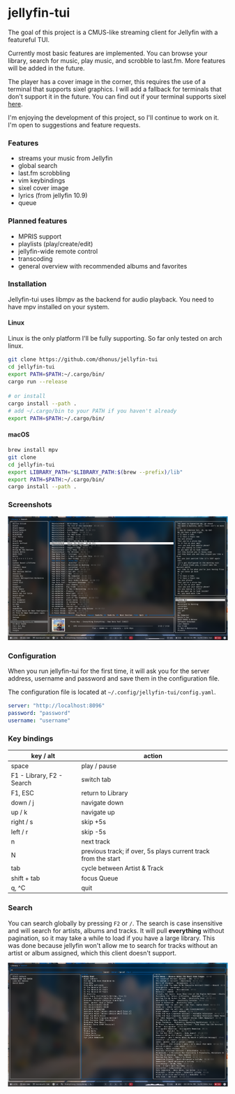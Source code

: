 # jellyfin-tui

The goal of this project is a CMUS-like streaming client for Jellyfin with a featureful TUI.

Currently most basic features are implemented. You can browse your library, search for music, play music, and scrobble to last.fm. More features will be added in the future.

The player has a cover image in the corner, this requires the use of a terminal that supports sixel graphics. I will add a fallback for terminals that don't support it in the future. You can find out if your terminal supports sixel [here](https://www.arewesixelyet.com).

I'm enjoying the development of this project, so I'll continue to work on it. I'm open to suggestions and feature requests.

### Features
- streams your music from Jellyfin
- global search
- last.fm scrobbling
- vim keybindings
- sixel cover image
- lyrics (from jellyfin 10.9)
- queue

### Planned features
- MPRIS support
- playlists (play/create/edit)
- jellyfin-wide remote control
- transcoding
- general overview with recommended albums and favorites

### Installation
Jellyfin-tui uses libmpv as the backend for audio playback. You need to have mpv installed on your system.

#### Linux
Linux is the only platform I'll be fully supporting. So far only tested on arch linux.
```bash
git clone https://github.com/dhonus/jellyfin-tui
cd jellyfin-tui
export PATH=$PATH:~/.cargo/bin/
cargo run --release

# or install
cargo install --path .
# add ~/.cargo/bin to your PATH if you haven't already
export PATH=$PATH:~/.cargo/bin/
```

#### macOS
```bash
brew install mpv
git clone
cd jellyfin-tui
export LIBRARY_PATH="$LIBRARY_PATH:$(brew --prefix)/lib"
export PATH=$PATH:~/.cargo/bin/
cargo install --path .
```

### Screenshots
![image](screen.png)

### Configuration
When you run jellyfin-tui for the first time, it will ask you for the server address, username and password and save them in the configuration file.

The configuration file is located at `~/.config/jellyfin-tui/config.yaml`.
```yaml
server: "http://localhost:8096"
password: "password"
username: "username"
```

### Key bindings
|key / alt|action|
|---|---|
|space|play / pause|
|F1 - Library, F2 - Search|switch tab|
|F1, ESC|return to Library|
|down / j|navigate down|
|up / k|navigate up|
|right / s|skip +5s|
|left / r|skip -5s|
|n|next track|
|N|previous track; if over, 5s plays current track from the start|
|tab|cycle between Artist & Track|
|shift + tab|focus Queue|
|q, ^C|quit|


### Search
You can search globally by pressing `F2` or `/`. The search is case insensitive and will search for artists, albums and tracks. It will pull **everything** without pagination, so it may take a while to load if you have a large library. This was done because jellyfin won't allow me to search for tracks without an artist or album assigned, which this client doesn't support.

![image](search.png)